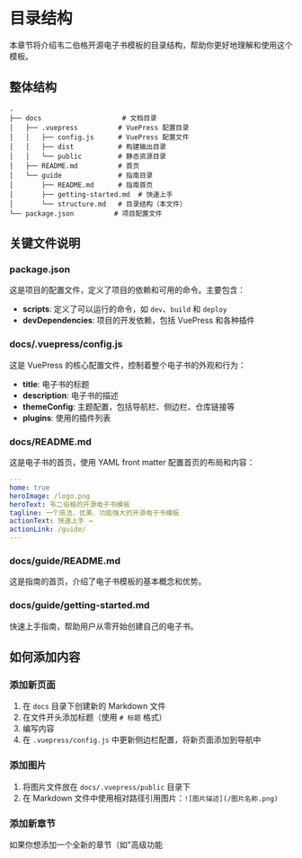 # 目录结构

本章节将介绍韦二伯格开源电子书模板的目录结构，帮助你更好地理解和使用这个模板。

## 整体结构

```
.
├── docs                    # 文档目录
│   ├── .vuepress          # VuePress 配置目录
│   │   ├── config.js      # VuePress 配置文件
│   │   ├── dist           # 构建输出目录
│   │   └── public         # 静态资源目录
│   ├── README.md          # 首页
│   └── guide              # 指南目录
│       ├── README.md      # 指南首页
│       ├── getting-started.md  # 快速上手
│       └── structure.md   # 目录结构（本文件）
└── package.json          # 项目配置文件
```

## 关键文件说明

### package.json

这是项目的配置文件，定义了项目的依赖和可用的命令。主要包含：

- **scripts**: 定义了可以运行的命令，如 `dev`、`build` 和 `deploy`
- **devDependencies**: 项目的开发依赖，包括 VuePress 和各种插件

### docs/.vuepress/config.js

这是 VuePress 的核心配置文件，控制着整个电子书的外观和行为：

- **title**: 电子书的标题
- **description**: 电子书的描述
- **themeConfig**: 主题配置，包括导航栏、侧边栏、仓库链接等
- **plugins**: 使用的插件列表

### docs/README.md

这是电子书的首页，使用 YAML front matter 配置首页的布局和内容：

```yaml
---
home: true
heroImage: /logo.png
heroText: 韦二伯格的开源电子书模板
tagline: 一个简洁、优美、功能强大的开源电子书模板
actionText: 快速上手 →
actionLink: /guide/
---
```

### docs/guide/README.md

这是指南的首页，介绍了电子书模板的基本概念和优势。

### docs/guide/getting-started.md

快速上手指南，帮助用户从零开始创建自己的电子书。

## 如何添加内容

### 添加新页面

1. 在 `docs` 目录下创建新的 Markdown 文件
2. 在文件开头添加标题（使用 `# 标题` 格式）
3. 编写内容
4. 在 `.vuepress/config.js` 中更新侧边栏配置，将新页面添加到导航中

### 添加图片

1. 将图片文件放在 `docs/.vuepress/public` 目录下
2. 在 Markdown 文件中使用相对路径引用图片：`![图片描述](/图片名称.png)`

### 添加新章节

如果你想添加一个全新的章节（如"高级功能